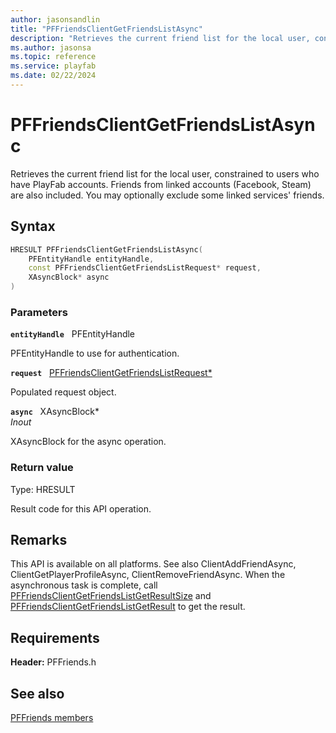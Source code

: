 ```yaml
---
author: jasonsandlin
title: "PFFriendsClientGetFriendsListAsync"
description: "Retrieves the current friend list for the local user, constrained to users who have PlayFab accounts. Friends from linked accounts (Facebook, Steam) are also included. You may optionally exclude some linked services' friends."
ms.author: jasonsa
ms.topic: reference
ms.service: playfab
ms.date: 02/22/2024
---
```


# PFFriendsClientGetFriendsListAsync  

Retrieves the current friend list for the local user, constrained to users who have PlayFab accounts. Friends from linked accounts (Facebook, Steam) are also included. You may optionally exclude some linked services' friends.  

## Syntax  
  
```cpp
HRESULT PFFriendsClientGetFriendsListAsync(  
    PFEntityHandle entityHandle,  
    const PFFriendsClientGetFriendsListRequest* request,  
    XAsyncBlock* async  
)  
```  
  
### Parameters  
  
**`entityHandle`** &nbsp; PFEntityHandle  
  
PFEntityHandle to use for authentication.  
  
**`request`** &nbsp; [PFFriendsClientGetFriendsListRequest*](../../pffriendstypes/structs/pffriendsclientgetfriendslistrequest.md)  
  
Populated request object.  
  
**`async`** &nbsp; XAsyncBlock*  
*_Inout_*  
  
XAsyncBlock for the async operation.  
  
  
### Return value
Type: HRESULT
  
Result code for this API operation.
  
## Remarks  
  
This API is available on all platforms. See also ClientAddFriendAsync, ClientGetPlayerProfileAsync, ClientRemoveFriendAsync. When the asynchronous task is complete, call [PFFriendsClientGetFriendsListGetResultSize](pffriendsclientgetfriendslistgetresultsize.md) and [PFFriendsClientGetFriendsListGetResult](pffriendsclientgetfriendslistgetresult.md) to get the result.
  
## Requirements  
  
**Header:** PFFriends.h
  
## See also  
[PFFriends members](../pffriends_members.md)  

  
  
